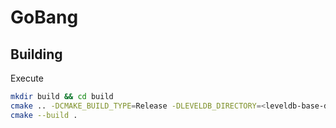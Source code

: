 # GoBang

## Building

Execute
```bash
mkdir build && cd build
cmake .. -DCMAKE_BUILD_TYPE=Release -DLEVELDB_DIRECTORY=<leveldb-base-dir>
cmake --build .
```
